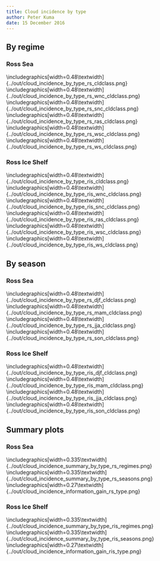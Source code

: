 ```yaml
---
title: Cloud incidence by type
author: Peter Kuma
date: 15 December 2016
---
```


## By regime

### Ross Sea

\includegraphics[width=0.48\textwidth]{../out/cloud_incidence_by_type_rs_cldclass.png}
\includegraphics[width=0.48\textwidth]{../out/cloud_incidence_by_type_rs_wnc_cldclass.png}
\includegraphics[width=0.48\textwidth]{../out/cloud_incidence_by_type_rs_snc_cldclass.png}
\includegraphics[width=0.48\textwidth]{../out/cloud_incidence_by_type_rs_ras_cldclass.png}
\includegraphics[width=0.48\textwidth]{../out/cloud_incidence_by_type_rs_wsc_cldclass.png}
\includegraphics[width=0.48\textwidth]{../out/cloud_incidence_by_type_rs_ws_cldclass.png}

### Ross Ice Shelf

\includegraphics[width=0.48\textwidth]{../out/cloud_incidence_by_type_ris_cldclass.png}
\includegraphics[width=0.48\textwidth]{../out/cloud_incidence_by_type_ris_wnc_cldclass.png}
\includegraphics[width=0.48\textwidth]{../out/cloud_incidence_by_type_ris_snc_cldclass.png}
\includegraphics[width=0.48\textwidth]{../out/cloud_incidence_by_type_ris_ras_cldclass.png}
\includegraphics[width=0.48\textwidth]{../out/cloud_incidence_by_type_ris_wsc_cldclass.png}
\includegraphics[width=0.48\textwidth]{../out/cloud_incidence_by_type_ris_ws_cldclass.png}

## By season

### Ross Sea

\includegraphics[width=0.48\textwidth]{../out/cloud_incidence_by_type_rs_djf_cldclass.png}
\includegraphics[width=0.48\textwidth]{../out/cloud_incidence_by_type_rs_mam_cldclass.png}
\includegraphics[width=0.48\textwidth]{../out/cloud_incidence_by_type_rs_jja_cldclass.png}
\includegraphics[width=0.48\textwidth]{../out/cloud_incidence_by_type_rs_son_cldclass.png}

### Ross Ice Shelf

\includegraphics[width=0.48\textwidth]{../out/cloud_incidence_by_type_ris_djf_cldclass.png}
\includegraphics[width=0.48\textwidth]{../out/cloud_incidence_by_type_ris_mam_cldclass.png}
\includegraphics[width=0.48\textwidth]{../out/cloud_incidence_by_type_ris_jja_cldclass.png}
\includegraphics[width=0.48\textwidth]{../out/cloud_incidence_by_type_ris_son_cldclass.png}

## Summary plots

### Ross Sea

\includegraphics[width=0.335\textwidth]{../out/cloud_incidence_summary_by_type_rs_regimes.png}
\includegraphics[width=0.335\textwidth]{../out/cloud_incidence_summary_by_type_rs_seasons.png}
\includegraphics[width=0.27\textwidth]{../out/cloud_incidence_information_gain_rs_type.png}


### Ross Ice Shelf

\includegraphics[width=0.335\textwidth]{../out/cloud_incidence_summary_by_type_ris_regimes.png}
\includegraphics[width=0.335\textwidth]{../out/cloud_incidence_summary_by_type_ris_seasons.png}
\includegraphics[width=0.27\textwidth]{../out/cloud_incidence_information_gain_ris_type.png}
